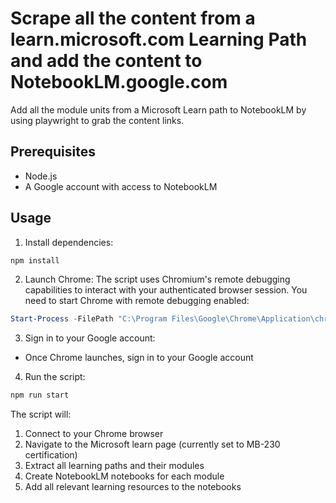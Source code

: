 # Scrape all the content from a learn.microsoft.com Learning Path and add the content to NotebookLM.google.com

Add all the module units from a Microsoft Learn path to NotebookLM by using playwright to grab the content links.

## Prerequisites
- Node.js
- A Google account with access to NotebookLM

## Usage
1. Install dependencies:
```bash
npm install
```

2. Launch Chrome:
The script uses Chromium's remote debugging capabilities to interact with your authenticated browser session. You need to start Chrome with remote debugging enabled:

```powershell
Start-Process -FilePath "C:\Program Files\Google\Chrome\Application\chrome.exe" -ArgumentList "--remote-debugging-port=9222"
```

3. Sign in to your Google account:
- Once Chrome launches, sign in to your Google account

4. Run the script:
```bash
npm run start  
```

The script will:
1. Connect to your Chrome browser
2. Navigate to the Microsoft learn page (currently set to MB-230 certification)
3. Extract all learning paths and their modules
4. Create NotebookLM notebooks for each module
5. Add all relevant learning resources to the notebooks
